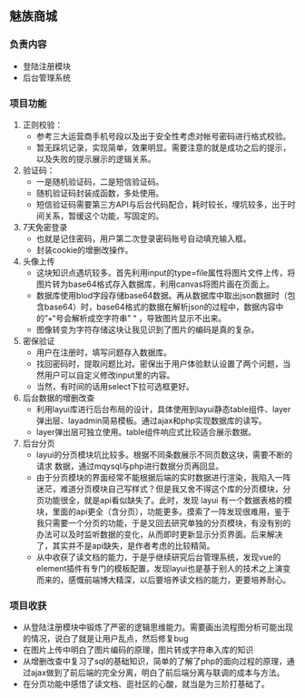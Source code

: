 ## 魅族商城
### 负责内容
- 登陆注册模块
- 后台管理系统
### 项目功能
1. 正则校验：
   + 参考三大运营商手机号段以及出于安全性考虑对帐号密码进行格式校验。
   + 暂无踩坑记录，实现简单，效果明显。需要注意的就是成功之后的提示，以及失败的提示展示的逻辑关系。
2. 验证码：
   + 一是随机验证码，二是短信验证码。
   + 随机验证码封装成函数，多处使用。
   + 短信验证码需要第三方API与后台代码配合，耗时较长，埋坑较多，出于时间关系，暂缓这个功能，写固定的。
3. 7天免密登录
   + 也就是记住密码，用户第二次登录密码账号自动填充输入框。
   + 封装cookie的增删改操作。
4. 头像上传
   + 这块知识点遇坑较多。首先利用input的type=file属性将图片文件上传，将图片转为base64格式存入数据库，利用canvas将图片画在页面上。
   + 数据库使用blod字段存储base64数据。再从数据库中取出json数据时（包含base64）时，base64格式的数据在解析json的过程中，数据内容中的”+“号会解析成空字符串” “ ，导致图片显示不出来。
   + 图像转变为字符存储这块让我见识到了图片的编码是真的复杂。
5. 密保验证
   + 用户在注册时，填写问题存入数据库。
   + 找回密码时，提取问题比对。密保出于用户体验默认设置了两个问题，当然用户可以自定义修改input里的内容。
   + 当然，有时间的话用select下拉可选框更好。
6. 后台数据的增删改查
   + 利用layui库进行后台布局的设计，具体使用到layui静态table组件、layer弹出层、layadmin简易模板。通过ajax和php实现数据库的读写。
   + layer弹出层可独立使用。table组件响应式比较适合展示数据。
7. 后台分页
   + layui的分页模块坑比较多。根据不同条数展示不同页数这块，需要不断的请求 数据，通过mqysql与php进行数据分页再回显。
   + 由于分页模块的界面经常不能根据后端的实时数据进行渲染，我陷入一阵迷茫，难道分页模块自己写样式？但是我又舍不得这个库的分页模块，分页功能很全，就是api看似缺失了。此时，发现 layui 有一个数据表格的模块，里面的api更全（含分页），功能更多。摸索了一阵发现很难用，鉴于我只需要一个分页的功能，于是又回去研究单独的分页模块，有没有别的办法可以及时监听数据的变化，从而即时更新显示分页界面。后来解决了，其实并不是api缺失，是作者考虑的比较精简。
   + 从中收获了读文档的能力，于是乎继续研究后台管理系统，发现vue的element插件有专门的模板配置，发现layui也是基于别人的技术之上演变而来的，感慨前端博大精深，以后要培养读文档的能力，更要培养耐心。
### 项目收获
- 从登陆注册模块中锻炼了严密的逻辑思维能力。需要画出流程图分析可能出现的情况，说白了就是让用户乱点，然后修复bug
- 在图片上传中明白了图片编码的原理，图片转成字符串入库的知识
- 从增删改查中复习了sql的基础知识，简单的了解了php的面向过程的原理，通过ajax做到了前后端的完全分离，明白了前后端分离与联调的成本与方法。
- 在分页功能中感悟了读文档、逛社区的心酸，就当是为三阶打基础了。
